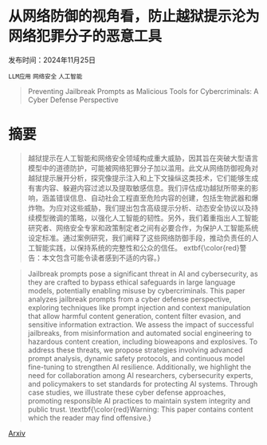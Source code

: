# 从网络防御的视角看，防止越狱提示沦为网络犯罪分子的恶意工具

发布时间：2024年11月25日

`LLM应用` `网络安全` `人工智能`

> Preventing Jailbreak Prompts as Malicious Tools for Cybercriminals: A Cyber Defense Perspective

# 摘要

> 越狱提示在人工智能和网络安全领域构成重大威胁，因其旨在突破大型语言模型中的道德防护，可能被网络犯罪分子加以滥用。此文从网络防御视角对越狱提示展开分析，探究像提示注入和上下文操纵这类技术，它们能够生成有害内容、躲避内容过滤以及提取敏感信息。我们评估成功越狱所带来的影响，涵盖错误信息、自动社会工程直至危险内容的创建，包括生物武器和爆炸物。为应对这些威胁，我们提出包含高级提示分析、动态安全协议以及持续模型微调的策略，以强化人工智能的韧性。另外，我们着重指出人工智能研究者、网络安全专家和政策制定者之间有必要合作，为保护人工智能系统设定标准。通过案例研究，我们阐释了这些网络防御手段，推动负责任的人工智能实践，以保持系统的完整性和公众的信任。 	extbf{\color{red}警告：本文包含可能令读者感到不适的内容。}

> Jailbreak prompts pose a significant threat in AI and cybersecurity, as they are crafted to bypass ethical safeguards in large language models, potentially enabling misuse by cybercriminals. This paper analyzes jailbreak prompts from a cyber defense perspective, exploring techniques like prompt injection and context manipulation that allow harmful content generation, content filter evasion, and sensitive information extraction. We assess the impact of successful jailbreaks, from misinformation and automated social engineering to hazardous content creation, including bioweapons and explosives. To address these threats, we propose strategies involving advanced prompt analysis, dynamic safety protocols, and continuous model fine-tuning to strengthen AI resilience. Additionally, we highlight the need for collaboration among AI researchers, cybersecurity experts, and policymakers to set standards for protecting AI systems. Through case studies, we illustrate these cyber defense approaches, promoting responsible AI practices to maintain system integrity and public trust. \textbf{\color{red}Warning: This paper contains content which the reader may find offensive.}

[Arxiv](https://arxiv.org/abs/2411.16642)